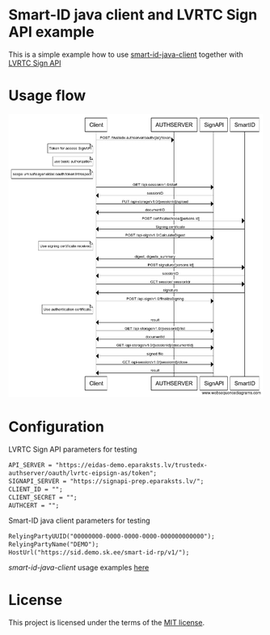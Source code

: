 # Smart-ID java client and LVRTC Sign API example

This is a simple example how to use [smart-id-java-client](https://github.com/SK-EID/smart-id-java-client) together with [LVRTC Sign API](https://www.eparaksts.lv/en/for_developers/Signing_Platform)

# Usage flow
![Usage flow](images/eparaksts-smart-id-flow.png?raw=true "Usage flow")

# Configuration

LVRTC Sign API parameters for testing
```
API_SERVER = "https://eidas-demo.eparaksts.lv/trustedx-authserver/oauth/lvrtc-eipsign-as/token";
SIGNAPI_SERVER = "https://signapi-prep.eparaksts.lv/";
CLIENT_ID = "";
CLIENT_SECRET = "";
AUTHCERT = "";
```

Smart-ID java client parameters for testing
```
RelyingPartyUUID("00000000-0000-0000-0000-000000000000");
RelyingPartyName("DEMO");
HostUrl("https://sid.demo.sk.ee/smart-id-rp/v1/");
```
*smart-id-java-client* usage examples [here](https://github.com/SK-EID/smart-id-java-client/wiki/Examples-of-using-it)

# License
This project is licensed under the terms of the [MIT license](LICENSE).
